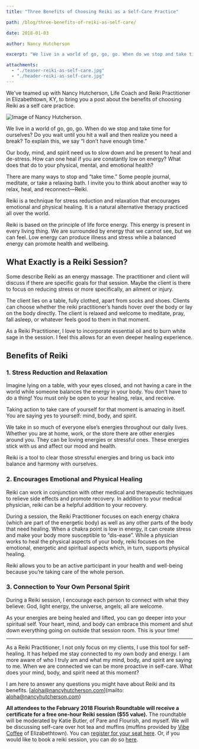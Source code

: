 ```yaml
---
title: "Three Benefits of Choosing Reiki as a Self-Care Practice"

path: /blog/three-benefits-of-reiki-as-self-care/

date: 2018-01-03

author: Nancy Hutcherson

excerpt: "We live in a world of go, go, go. When do we stop and take time for ourselves?"

attachments:
  - "./teaser-reiki-as-self-care.jpg"
  - "./header-reiki-as-self-care.jpg"
---
```


<div class="row">
  <div class="col-md-8 col-sm-6">
    <p>We've teamed up with Nancy Hutcherson, Life Coach and Reiki Practitioner in Elizabethtown, KY, to bring you a post about the benefits of choosing Reiki as a self care practice.</p>
  </div>
  <div class="col-md-4 col-sm-6">
    <img class="img-responsive" src="/assets/images/posts/reiki-as-self-care/nancy-hutcherson.jpg" alt="Image of Nancy Hutcherson.">
  </div>
</div>

We live in a world of go, go, go. When do we stop and take time for ourselves? Do you wait until you hit a wall and then realize you need a break? To explain this, we say “I don’t have enough time.”

Our body, mind, and spirit need us to slow down and be present to heal and de-stress. How can one heal if you are constantly low on energy? What does that do to your physical, mental, and emotional health?

There are many ways to stop and “take time.” Some people journal, meditate, or take a relaxing bath. I invite you to think about another way to relax, heal, and reconnect—Reiki.

Reiki is a technique for stress reduction and relaxation that encourages emotional and physical healing. It is a natural alternative therapy practiced all over the world.

Reiki is based on the principle of life force energy. This energy is present in every living thing. We are surrounded by energy that we cannot see, but we can feel. Low energy can produce illness and stress while a balanced energy can promote health and wellbeing.

## What Exactly is a Reiki Session? 

Some describe Reiki as an energy massage. The practitioner and client will discuss if there are specific goals for that session. Maybe the client is there to focus on reducing stress or more specifically, an ailment or injury.

The client lies on a table, fully clothed, apart from socks and shoes. Clients can choose whether the reiki practitioner’s hands hover over the body or lay on the body directly. The client is relaxed and welcome to meditate, pray, fall asleep, or whatever feels good to them in that moment.

As a Reiki Practitioner, I love to incorporate essential oil and to burn white sage in the session. I feel this allows for an even deeper healing experience. 

## Benefits of Reiki

### 1. Stress Reduction and Relaxation

Imagine lying on a table, with your eyes closed, and not having a care in the world while someone balances the energy in your body. You don’t have to do a thing! You must only be open to your healing, relax, and receive.

Taking action to take care of yourself for that moment is amazing in itself. You are saying yes to yourself: mind, body, and spirit.

We take in so much of everyone else’s energies throughout our daily lives. Whether you are at home, work, or the store there are other energies around you. They can be loving energies or stressful ones. These energies stick with us and affect our mood and health.

Reiki is a tool to clear those stressful energies and bring us back into balance and harmony with ourselves.

### 2. Encourages Emotional and Physical Healing

Reiki can work in conjunction with other medical and therapeutic techniques to relieve side effects and promote recovery. In addition to your medical physician, reiki can be a helpful addition to your recovery.  

During a session, the Reiki Practitioner focuses on each energy chakra (which are part of the energetic body) as well as any other parts of the body that need healing. When a chakra point is low in energy, it can create stress and make your body more susceptible to “dis-ease”. While a physician works to heal the physical aspects of your body, reiki focuses on the emotional, energetic and spiritual aspects which, in turn, supports physical healing.

Reiki allows you to be an active participant in your health and well-being because you’re taking care of the whole person.

### 3. Connection to Your Own Personal Spirit

During a Reiki session, I encourage each person to connect with what they believe: God, light energy, the universe, angels; all are welcome.

As your energies are being healed and lifted, you can go deeper into your spiritual self. Your heart, mind, and body can embrace this moment and shut down everything going on outside that session room. This is your time!

<hr class="secondary">

As a Reiki Practitioner, I not only focus on my clients, I use this tool for self-healing.  It has helped me stay connected to my own body and energy.  I am more aware of who I truly am and what my mind, body, and spirit are saying to me.  When we are connected we can be more proactive in self-care. What does your mind, body, and spirit need at this moment?

I am here to answer any questions you might have about Reiki and its benefits.  [aloha@nancyhutcherson.com](mailto: aloha@nancyhutcherson.com)

**All attendees to the February 2018 Flourish Roundtable will receive a certificate for a free one-hour Reiki session ($55 value).** The roundtable will be moderated by Katie Butler, of Pare and Flourish, and myself. We will be discussing self-care over hot tea and muffins (muffins provided by [Vibe Coffee](http://www.vibecoffeeshop.com) of Elizabethtown). You can [register for your seat here](https://www.eventbrite.com/e/flourish-roundtable-self-care-tickets-42190978352). Or, if you would like to book a reiki session, you can do so [here](https://nancyhutcherson.com/reiki/).